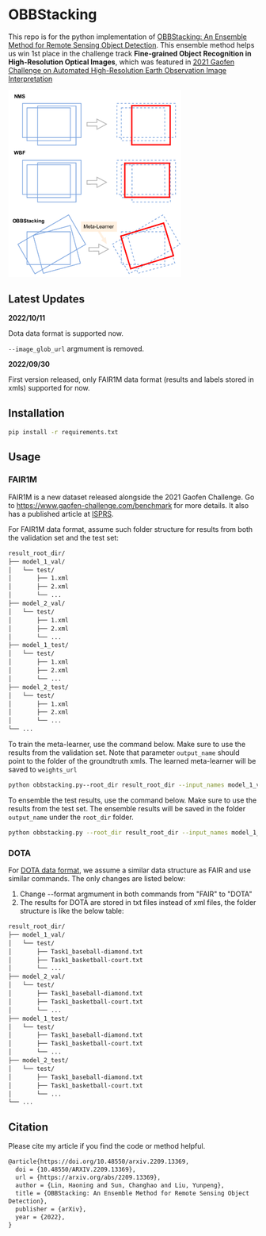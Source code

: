# OBBStacking

This repo is for the python implementation of [OBBStacking: An Ensemble Method for Remote Sensing Object Detection](https://arxiv.org/abs/2209.13369). This ensemble method helps us win 1st place in the challenge track **Fine-grained Object Recognition in High-Resolution Optical Images**, which was featured in [2021 Gaofen Challenge on Automated High-Resolution Earth Observation Image Interpretation](https://www.gaofen-challenge.com/)

<img src="readme_assets/obb.png" alt="" width="350"/>

## Latest Updates

**2022/10/11**

Dota data format is supported now.

`--image_glob_url` argmument is removed.

**2022/09/30**

First version released, only FAIR1M data format (results and labels stored in xmls) supported for now.

## Installation

```bash
pip install -r requirements.txt
```
## Usage

### FAIR1M

FAIR1M is a new dataset released alongside the 2021 Gaofen Challenge. Go to https://www.gaofen-challenge.com/benchmark for more details. It also has a published article at [ISPRS](https://www.sciencedirect.com/science/article/abs/pii/S0924271621003269).

For FAIR1M data format, assume such folder structure for results from both the validation set and the test set:

```markdown
result_root_dir/
├── model_1_val/
│   └── test/
│       ├── 1.xml
│       ├── 2.xml
│       └── ...
├── model_2_val/
│   └── test/
│       ├── 1.xml
│       ├── 2.xml
│       └── ...
├── model_1_test/
│   └── test/
│       ├── 1.xml
│       ├── 2.xml
│       └── ...
├── model_2_test/
│   └── test/
│       ├── 1.xml
│       ├── 2.xml
│       └── ...
└── ...
```

To train the meta-learner, use the command below. Make sure to use the results from the validation set.
Note that parameter `output_name` should point to the folder of the groundtruth xmls.
The learned meta-learner will be saved to `weights_url`
```bash
python obbstacking.py--root_dir result_root_dir --input_names model_1_val model_2_val --output_name /path/to/ground/truth/folder/ --mode train --format FAIR --weights_url "weight.pkl"
```

To ensemble the test results, use the command below. Make sure to use the results from the test set.
The ensemble results will be saved in the folder `output_name` under the `root_dir` folder.
```bash
python obbstacking.py --root_dir result_root_dir --input_names model_1_test model_2_test --output_name "ensemble_result" --mode test --format FAIR --weights_url "weight.pkl"
```

### DOTA

For [DOTA data format](https://captain-whu.github.io/DOTA/), we assume a similar data structure as FAIR and use similar commands. The only changes are listed below:

1. Change --format argmument in both commands from "FAIR" to "DOTA"
2. The results for DOTA are stored in txt files instead of xml files, the folder structure is like the below table:

```markdown
result_root_dir/
├── model_1_val/
│   └── test/
│       ├── Task1_baseball-diamond.txt
│       ├── Task1_basketball-court.txt
│       └── ...
├── model_2_val/
│   └── test/
│       ├── Task1_baseball-diamond.txt
│       ├── Task1_basketball-court.txt
│       └── ...
├── model_1_test/
│   └── test/
│       ├── Task1_baseball-diamond.txt
│       ├── Task1_basketball-court.txt
│       └── ...
├── model_2_test/
│   └── test/
│       ├── Task1_baseball-diamond.txt
│       ├── Task1_basketball-court.txt
│       └── ...
└── ...
```

## Citation

Please cite my article if you find the code or method helpful.
```text
@article{https://doi.org/10.48550/arxiv.2209.13369,
  doi = {10.48550/ARXIV.2209.13369},
  url = {https://arxiv.org/abs/2209.13369},
  author = {Lin, Haoning and Sun, Changhao and Liu, Yunpeng},
  title = {OBBStacking: An Ensemble Method for Remote Sensing Object Detection},
  publisher = {arXiv},
  year = {2022},
}
```
